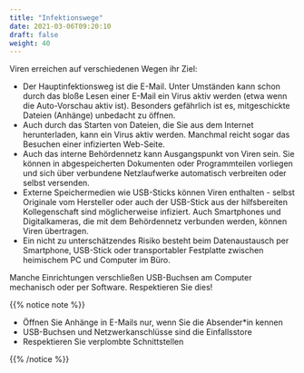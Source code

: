 ```yaml
---
title: "Infektionswege"
date: 2021-03-06T09:20:10
draft: false
weight: 40
---
```


Viren erreichen auf verschiedenen Wegen ihr Ziel:

- Der Hauptinfektionsweg ist die E-Mail. Unter Umständen kann schon durch das bloße Lesen einer E-Mail ein Virus aktiv werden (etwa wenn die Auto-Vorschau aktiv ist). Besonders gefährlich ist es, mitgeschickte Dateien (Anhänge) unbedacht zu öffnen.
- Auch durch das Starten von Dateien, die Sie aus dem Internet herunterladen, kann ein Virus aktiv werden. Manchmal reicht sogar das Besuchen einer infizierten Web-Seite.
- Auch das interne Behördennetz kann Ausgangspunkt von Viren sein. Sie können in abgespeicherten Dokumenten oder Programmteilen vorliegen und sich über verbundene Netzlaufwerke automatisch verbreiten oder selbst versenden.
- Externe Speichermedien wie USB-Sticks können Viren enthalten - selbst Originale vom Hersteller oder auch der USB-Stick aus der hilfsbereiten Kollegenschaft sind möglicherweise infiziert. Auch Smartphones und Digitalkameras, die mit dem Behördennetz verbunden werden, können Viren übertragen.
- Ein nicht zu unterschätzendes Risiko besteht beim Datenaustausch per Smartphone, USB-Stick oder transportabler Festplatte zwischen heimischem PC und Computer im Büro.

Manche Einrichtungen verschließen USB-Buchsen am Computer mechanisch oder per Software. Respektieren Sie dies!

{{% notice note %}} 

- Öffnen Sie Anhänge in E-Mails nur, wenn Sie die Absender*in kennen
- USB-Buchsen und Netzwerkanschlüsse sind die Einfallsstore
- Respektieren Sie verplombte Schnittstellen

{{% /notice %}}